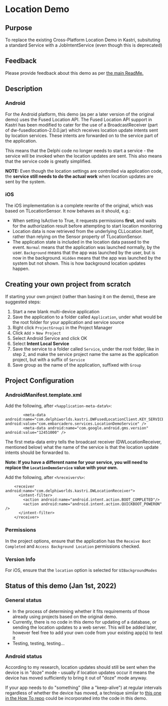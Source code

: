 # Location Demo

## Purpose

To replace the existing Cross-Platform Location Demo in Kastri, subsituting a standard Service with a JobIntentService (even though this is deprecated)

## Feedback

Please provide feedback about this demo as per [the main ReadMe.](https://github.com/DelphiWorlds/Playground/blob/main/Readme.md)

## Description

### Android

For the Android platform, this demo (as per a later version of the original demo) uses the Fused Location API. The Fused Location API support in Kastri has been modified to cater for the use of a BroadcastReceiver (part of dw-fusedlocation-2.0.0.jar) which receives location update intents sent by location services. These intents are forwarded on to the service part of the application.

This means that the Delphi code no longer needs to start a service - the service will be invoked when the location updates are sent. This also means that the service code is greatly simplified.

**NOTE:** Even though the location settings are controlled via application code, the **service still needs to do the actual work** when location updates are sent by the system.

### iOS

The iOS implementation is a complete rewrite of the original, which was based on TLocationSensor. It now behaves as it should, e.g.:

* When setting IsActive to True, it requests permissions **first**, and waits for the authorization result before attempting to start location monitoring
* Location data is now retrieved from the underlying CLLocation itself, rather than relying on the Sensor property of TLocationSensor.
* The application state is included in the location data passed to the event. `Normal` means that the application was launched normally, by the user. `Background` means that the app was launched by the user, but is now in the background. `Hidden` means that the app was launched by the system but not shown. This is how background location updates happen.

## Creating your own project from scratch

If starting your own project (rather than basing it on the demo), these are suggested steps:

1. Start a new blank multi-device application
2. Save the application to a folder called `Application`, under what would be the root folder for your application and service source
3. Right click `ProjectGroup1` in the Project Manager
4. Click `Add` > `New Project`
5. Select Android Service and click OK
6. Select **Intent Local Service**
7. Save the service to a folder called `Service`, under the root folder, like in step 2, and make the service project name the same as the application project, but with a suffix of `Service`
8. Save group as the name of the application, suffixed with `Group`

## Project Configuration

### AndroidManifest.template.xml

Add the following, after `<%application-meta-data%>`:

```
        <meta-data android:name="com.delphiworlds.kastri.DWFusedLocationClient.KEY_SERVICE_CLASS_NAME" android:value="com.embarcadero.services.LocationDemoService" />
        <meta-data android:name="com.google.android.gms.version" android:value="12451000" />
```

The first meta-data entry tells the broadcast receiver (DWLocationReceiver, mentioned below) what the name of the service is that the location update intents should be forwarded to.

**Note: If you have a different name for your service, you will need to replace the `LocationDemoService` value with your own.**

Add the following, after `<%receivers%>`:

```
    <receiver android:name="com.delphiworlds.kastri.DWLocationReceiver">
      <intent-filter>
        <action android:name="android.intent.action.BOOT_COMPLETED"/>
        <action android:name="android.intent.action.QUICKBOOT_POWERON" />
      </intent-filter>    
    </receiver>
```

### Permissions

In the project options, ensure that the application has the `Receive Boot Completed` and `Access Background Location` permissions checked.

### Version Info

For iOS, ensure that the `location` option is selected for `UIBackgroundModes`

## Status of this demo (Jan 1st, 2022)

### General status

* In the process of determining whether it fits requirements of those already using projects based on the original demo. 
* Currently, there is no code in this demo for updating of a database, or sending the location updates to a web server. This will be added later, however feel free to add your own code from your existing app(s) to test it
* Testing, testing, testing...

### Android status

According to my research, location updates should still be sent when the device is in "doze" mode - usually if location updates occur it means the device has moved sufficiently to bring it out of "doze" mode anyway.

If your app needs to do "something" (like a "keep-alive") at regular intervals regardless of whether the device has moved, a technique similar to [this one in the How To repo](https://github.com/DelphiWorlds/HowTo/tree/main/Demos/GenericJob) could be incorporated into the code in this demo. 

